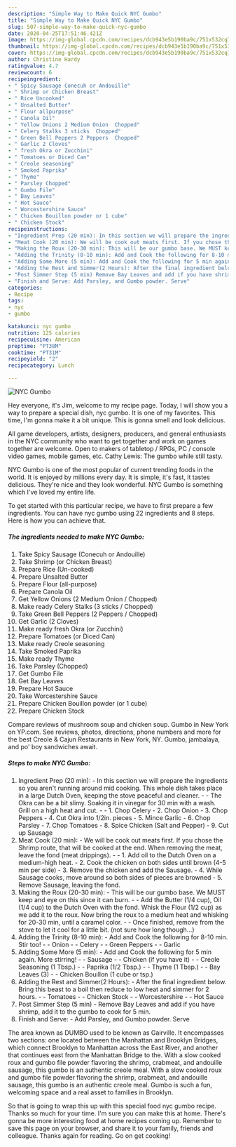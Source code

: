 ```yaml
---
description: "Simple Way to Make Quick NYC Gumbo"
title: "Simple Way to Make Quick NYC Gumbo"
slug: 507-simple-way-to-make-quick-nyc-gumbo
date: 2020-04-25T17:51:46.421Z
image: https://img-global.cpcdn.com/recipes/dcb943e5b190ba9c/751x532cq70/nyc-gumbo-recipe-main-photo.jpg
thumbnail: https://img-global.cpcdn.com/recipes/dcb943e5b190ba9c/751x532cq70/nyc-gumbo-recipe-main-photo.jpg
cover: https://img-global.cpcdn.com/recipes/dcb943e5b190ba9c/751x532cq70/nyc-gumbo-recipe-main-photo.jpg
author: Christine Hardy
ratingvalue: 4.7
reviewcount: 6
recipeingredient:
- " Spicy Sausage Conecuh or Andouille"
- " Shrimp or Chicken Breast"
- " Rice Uncooked"
- " Unsalted Butter"
- " Flour allpurpose"
- " Canola Oil"
- " Yellow Onions 2 Medium Onion  Chopped"
- " Celery Stalks 3 sticks  Chopped"
- " Green Bell Peppers 2 Peppers  Chopped"
- " Garlic 2 Cloves"
- " fresh Okra or Zucchini"
- " Tomatoes or Diced Can"
- " Creole seasoning"
- " Smoked Paprika"
- " Thyme"
- " Parsley Chopped"
- " Gumbo File"
- " Bay Leaves"
- " Hot Sauce"
- " Worcestershire Sauce"
- " Chicken Bouillon powder or 1 cube"
- " Chicken Stock"
recipeinstructions:
- "Ingredient Prep (20 min): In this section we will prepare the ingredients so you aren&#39;t running around mid cooking. This whole dish takes place in a large Dutch Oven, keeping the stove peaceful and cleaner.  The Okra can be a bit slimy. Soaking it in vinegar for 30 min with a wash. Grill on a high heat and cut.  1. Chop Celery 2. Chop Onion 3. Chop Peppers 4. Cut Okra into 1/2in. pieces 5. Mince Garlic 6. Chop Parsley 7. Chop Tomatoes 8. Spice Chicken (Salt and Pepper) 9. Cut up Sausage"
- "Meat Cook (20 min): We will be cook out meats first. If you chose the Shrimp route, that will be cooked at the end. When removing the meat, leave the fond (meat drippings).  1. Add oil to the Dutch Oven on a medium-high heat.  2. Cook the chicken on both sides until brown (4-5 min per side) 3. Remove the chicken and add the Sausage. 4. While Sausage cooks, move around so both sides of pieces are browned 5. Remove Sausage, leaving the fond."
- "Making the Roux (20-30 min): This will be our gumbo base. We MUST keep and eye on this since it can burn.   Add the Butter (1/4 cup), Oil (1/4 cup) to the Dutch Oven with the fond. Whisk the Flour (1/2 cup) as we add it to the roux. Now bring the roux to a medium heat and whisking for 20-30 min, until a caramel color.  Once finished, remove from the stove to let it cool for a little bit. (not sure how long though...)"
- "Adding the Trinity (8-10 min): Add and Cook the following for 8-10 min. Stir too! - Onion - Celery - Green Peppers - Garlic"
- "Adding Some More (5 min): Add and Cook the following for 5 min again. More stirring! - Sausage - Chicken (if you have it) - Creole Seasoning (1 Tbsp.) - Paprika (1/2 Tbsp.) - Thyme (1 Tbsp.) - Bay Leaves (3) - Chicken Bouillon (1 cube or tsp.)"
- "Adding the Rest and Simmer(2 Hours): After the final ingredient below. Bring this beast to a boil then reduce to low heat and simmer for 2 hours. - Tomatoes - Chicken Stock - Worcestershire - Hot Sauce"
- "Post Simmer Step (5 min) Remove Bay Leaves and add if you have shrimp, add it to the gumbo to cook for 5 min."
- "Finish and Serve: Add Parsley, and Gumbo powder. Serve"
categories:
- Recipe
tags:
- nyc
- gumbo

katakunci: nyc gumbo 
nutrition: 125 calories
recipecuisine: American
preptime: "PT38M"
cooktime: "PT31M"
recipeyield: "2"
recipecategory: Lunch

---
```



![NYC Gumbo](https://img-global.cpcdn.com/recipes/dcb943e5b190ba9c/751x532cq70/nyc-gumbo-recipe-main-photo.jpg)

Hey everyone, it's Jim, welcome to my recipe page. Today, I will show you a way to prepare a special dish, nyc gumbo. It is one of my favorites. This time, I'm gonna make it a bit unique. This is gonna smell and look delicious.

All game developers, artists, designers, producers, and general enthusiasts in the NYC community who want to get together and work on games together are welcome. Open to makers of tabletop / RPGs, PC / console video games, mobile games, etc. Cathy Lewis: The gumbo while still tasty.

NYC Gumbo is one of the most popular of current trending foods in the world. It is enjoyed by millions every day. It is simple, it's fast, it tastes delicious. They're nice and they look wonderful. NYC Gumbo is something which I've loved my entire life.


To get started with this particular recipe, we have to first prepare a few ingredients. You can have nyc gumbo using 22 ingredients and 8 steps. Here is how you can achieve that.

<!--inarticleads1-->

##### The ingredients needed to make NYC Gumbo:

1. Take  Spicy Sausage (Conecuh or Andouille)
1. Take  Shrimp (or Chicken Breast)
1. Prepare  Rice (Un-cooked)
1. Prepare  Unsalted Butter
1. Prepare  Flour (all-purpose)
1. Prepare  Canola Oil
1. Get  Yellow Onions (2 Medium Onion / Chopped)
1. Make ready  Celery Stalks (3 sticks / Chopped)
1. Take  Green Bell Peppers (2 Peppers / Chopped)
1. Get  Garlic (2 Cloves)
1. Make ready  fresh Okra (or Zucchini)
1. Prepare  Tomatoes (or Diced Can)
1. Make ready  Creole seasoning
1. Take  Smoked Paprika
1. Make ready  Thyme
1. Take  Parsley (Chopped)
1. Get  Gumbo File
1. Get  Bay Leaves
1. Prepare  Hot Sauce
1. Take  Worcestershire Sauce
1. Prepare  Chicken Bouillon powder (or 1 cube)
1. Prepare  Chicken Stock


Compare reviews of mushroom soup and chicken soup. Gumbo in New York on YP.com. See reviews, photos, directions, phone numbers and more for the best Creole &amp; Cajun Restaurants in New York, NY. Gumbo, jambalaya, and po&#39; boy sandwiches await. 

<!--inarticleads2-->

##### Steps to make NYC Gumbo:

1. Ingredient Prep (20 min): - In this section we will prepare the ingredients so you aren&#39;t running around mid cooking. This whole dish takes place in a large Dutch Oven, keeping the stove peaceful and cleaner. -  - The Okra can be a bit slimy. Soaking it in vinegar for 30 min with a wash. Grill on a high heat and cut. -  - 1. Chop Celery - 2. Chop Onion - 3. Chop Peppers - 4. Cut Okra into 1/2in. pieces - 5. Mince Garlic - 6. Chop Parsley - 7. Chop Tomatoes - 8. Spice Chicken (Salt and Pepper) - 9. Cut up Sausage
1. Meat Cook (20 min): - We will be cook out meats first. If you chose the Shrimp route, that will be cooked at the end. When removing the meat, leave the fond (meat drippings). -  - 1. Add oil to the Dutch Oven on a medium-high heat.  - 2. Cook the chicken on both sides until brown (4-5 min per side) - 3. Remove the chicken and add the Sausage. - 4. While Sausage cooks, move around so both sides of pieces are browned - 5. Remove Sausage, leaving the fond.
1. Making the Roux (20-30 min): - This will be our gumbo base. We MUST keep and eye on this since it can burn.  -  - Add the Butter (1/4 cup), Oil (1/4 cup) to the Dutch Oven with the fond. Whisk the Flour (1/2 cup) as we add it to the roux. Now bring the roux to a medium heat and whisking for 20-30 min, until a caramel color. -  - Once finished, remove from the stove to let it cool for a little bit. (not sure how long though...)
1. Adding the Trinity (8-10 min): - Add and Cook the following for 8-10 min. Stir too! - - Onion - - Celery - - Green Peppers - - Garlic
1. Adding Some More (5 min): - Add and Cook the following for 5 min again. More stirring! - - Sausage - - Chicken (if you have it) - - Creole Seasoning (1 Tbsp.) - - Paprika (1/2 Tbsp.) - - Thyme (1 Tbsp.) - - Bay Leaves (3) - - Chicken Bouillon (1 cube or tsp.)
1. Adding the Rest and Simmer(2 Hours): - After the final ingredient below. Bring this beast to a boil then reduce to low heat and simmer for 2 hours. - - Tomatoes - - Chicken Stock - - Worcestershire - - Hot Sauce
1. Post Simmer Step (5 min) - Remove Bay Leaves and add if you have shrimp, add it to the gumbo to cook for 5 min.
1. Finish and Serve: - Add Parsley, and Gumbo powder. Serve


The area known as DUMBO used to be known as Gairville. It encompasses two sections: one located between the Manhattan and Brooklyn Bridges, which connect Brooklyn to Manhattan across the East River, and another that continues east from the Manhattan Bridge to the. With a slow cooked roux and gumbo file powder flavoring the shrimp, crabmeat, and andouille sausage, this gumbo is an authentic creole meal. With a slow cooked roux and gumbo file powder flavoring the shrimp, crabmeat, and andouille sausage, this gumbo is an authentic creole meal. Gumbo is such a fun, welcoming space and a real asset to families in Brooklyn. 

So that is going to wrap this up with this special food nyc gumbo recipe. Thanks so much for your time. I'm sure you can make this at home. There's gonna be more interesting food at home recipes coming up. Remember to save this page on your browser, and share it to your family, friends and colleague. Thanks again for reading. Go on get cooking!
